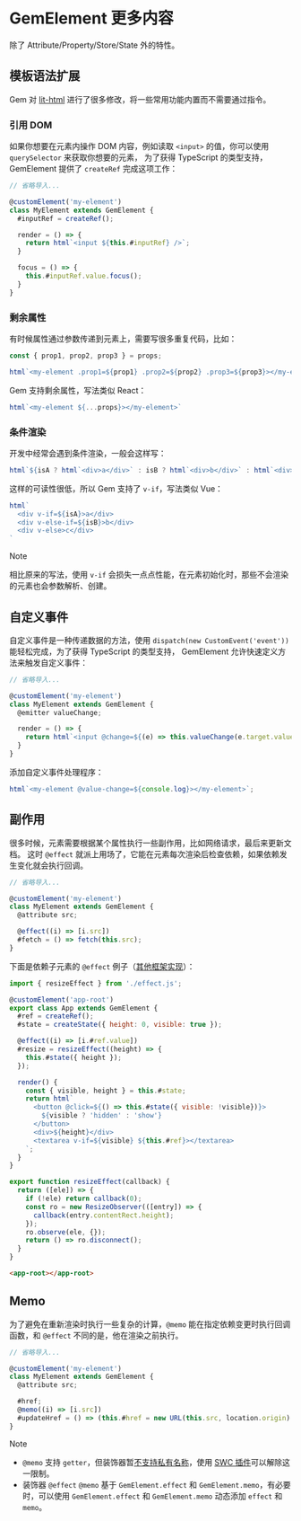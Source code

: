 # GemElement 更多内容

除了 Attribute/Property/Store/State 外的特性。

## 模板语法扩展

Gem 对 [lit-html](https://lit.dev/docs/templates/overview/) 进行了很多修改，将一些常用功能内置而不需要通过指令。

### 引用 DOM

如果你想要在元素内操作 DOM 内容，例如读取 `<input>` 的值，你可以使用 `querySelector` 来获取你想要的元素，
为了获得 TypeScript 的类型支持，GemElement 提供了 `createRef` 完成这项工作：

```js
// 省略导入...

@customElement('my-element')
class MyElement extends GemElement {
  #inputRef = createRef();

  render = () => {
    return html`<input ${this.#inputRef} />`;
  }

  focus = () => {
    this.#inputRef.value.focus();
  }
}
```

### 剩余属性

有时候属性通过参数传递到元素上，需要写很多重复代码，比如：

```js
const { prop1, prop2, prop3 } = props;

html`<my-element .prop1=${prop1} .prop2=${prop2} .prop3=${prop3}></my-element>`
```

Gem 支持剩余属性，写法类似 React：

```js
html`<my-element ${...props}></my-element>`
```

### 条件渲染

开发中经常会遇到条件渲染，一般会这样写：

```js
html`${isA ? html`<div>a</div>` : isB ? html`<div>b</div>` : html`<div>c</div>`}`
```

这样的可读性很低，所以 Gem 支持了 `v-if`，写法类似 Vue：

```js
html`
  <div v-if=${isA}>a</div>
  <div v-else-if=${isB}>b</div>
  <div v-else>c</div>
`
```

> [!NOTE]
> 相比原来的写法，使用 `v-if` 会损失一点点性能，在元素初始化时，那些不会渲染的元素也会参数解析、创建。

## 自定义事件

自定义事件是一种传递数据的方法，使用 `dispatch(new CustomEvent('event'))` 能轻松完成，为了获得 TypeScript 的类型支持，
GemElement 允许快速定义方法来触发自定义事件：

```js
// 省略导入...

@customElement('my-element')
class MyElement extends GemElement {
  @emitter valueChange;

  render = () => {
    return html`<input @change=${(e) => this.valueChange(e.target.value)} />`;
  }
}
```

添加自定义事件处理程序：

```js
html`<my-element @value-change=${console.log}></my-element>`;
```

## 副作用

很多时候，元素需要根据某个属性执行一些副作用，比如网络请求，最后来更新文档。
这时 `@effect` 就派上用场了，它能在元素每次渲染后检查依赖，如果依赖发生变化就会执行回调。

```js
// 省略导入...

@customElement('my-element')
class MyElement extends GemElement {
  @attribute src;

  @effect((i) => [i.src])
  #fetch = () => fetch(this.src);
}
```

下面是依赖子元素的 `@effect` 例子（[其他框架实现](https://twitter.com/youyuxi/status/1327328144525848577?s=20)）：

<gbp-sandpack dependencies="@mantou/gem">

```js index.js
import { resizeEffect } from './effect.js';

@customElement('app-root')
export class App extends GemElement {
  #ref = createRef();
  #state = createState({ height: 0, visible: true });

  @effect((i) => [i.#ref.value])
  #resize = resizeEffect((height) => {
    this.#state({ height });
  });

  render() {
    const { visible, height } = this.#state;
    return html`
      <button @click=${() => this.#state({ visible: !visible})}>
        ${visible ? 'hidden' : 'show'}
      </button>
      <div>${height}</div>
      <textarea v-if=${visible} ${this.#ref}></textarea>
    `;
  }
}
```

```js effect.js
export function resizeEffect(callback) {
  return ([ele]) => {
    if (!ele) return callback(0);
    const ro = new ResizeObserver(([entry]) => {
      callback(entry.contentRect.height);
    });
    ro.observe(ele, {});
    return () => ro.disconnect();
  }
}
```

```html index.html
<app-root></app-root>
```

</gbp-sandpack>

## Memo

为了避免在重新渲染时执行一些复杂的计算，`@memo` 能在指定依赖变更时执行回调函数，和 `@effect` 不同的是，他在渲染之前执行。

```js
// 省略导入...

@customElement('my-element')
class MyElement extends GemElement {
  @attribute src;

  #href;
  @memo((i) => [i.src])
  #updateHref = () => (this.#href = new URL(this.src, location.origin).href);
}
```

> [!NOTE]
>
> - `@memo` 支持 `getter`，但装饰器暂[不支持私有名称](https://github.com/tc39/proposal-decorators/issues/509)，使用 [SWC 插件](../002-advance/009-building.md)可以解除这一限制。
> - 装饰器 `@effect` `@memo` 基于 `GemElement.effect` 和 `GemElement.memo`，有必要时，可以使用 `GemElement.effect` 和 `GemElement.memo` 动态添加 `effect` 和 `memo`。
